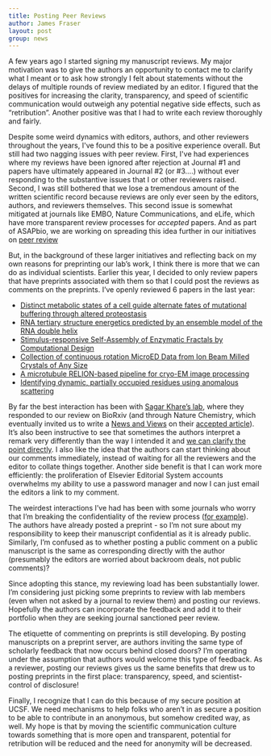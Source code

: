 ```yaml
---
title: Posting Peer Reviews
author: James Fraser
layout: post
group: news
---
```

A few years ago I started signing my manuscript reviews. My major motivation was to give the authors an opportunity to contact me to clarify what I meant or to ask how strongly I felt about statements without the delays of multiple rounds of review mediated by an editor. I figured that the positives for increasing the clarity, transparency, and speed of scientific communication would outweigh any potential negative side effects, such as “retribution”. Another positive was that I had to write each review thoroughly and fairly.

Despite some weird dynamics with editors, authors, and other reviewers throughout the years, I've found this to be a positive experience overall. But still had two nagging issues with peer review. First, I've had experiences where my reviews have been ignored after rejection at Journal #1 and papers have ultimately appeared in Journal #2 (or #3….) without ever responding to the substantive issues that I or other reviewers raised. Second, I was still bothered that we lose a tremendous amount of the written scientific record because reviews are only ever seen by the editors, authors, and reviewers themselves. This second issue is somewhat mitigated at journals like EMBO, Nature Communications, and eLife, which have more transparent review processes for *accepted* papers. And as part of ASAPbio, we are working on spreading this idea further in our initiatives on [peer review](https://asapbio.org/peer-review)

But, in the background of these larger initiatives and reflecting back on my own reasons for preprinting our lab’s work, I think there is more that we can do as individual scientists. Earlier this year, I decided to only review papers that have preprints associated with them so that I could post the reviews as comments on the preprints. I’ve openly reviewed 6 papers in the last year:

- [Distinct metabolic states of a cell guide alternate fates of mutational buffering through altered proteostasis](https://www.biorxiv.org/content/10.1101/540039v1)
- [RNA tertiary structure energetics predicted by an ensemble model of the RNA double helix](https://www.biorxiv.org/content/10.1101/341107v1)
- [Stimulus-responsive Self-Assembly of Enzymatic Fractals by Computational Design](https://www.biorxiv.org/content/10.1101/274183v1)
- [Collection of continuous rotation MicroED Data from Ion Beam Milled Crystals of Any Size](https://www.biorxiv.org/content/10.1101/425611v1)
- [A microtubule RELION-based pipeline for cryo-EM image processing](https://www.biorxiv.org/content/10.1101/673566v1)
- [Identifying dynamic, partially occupied residues using anomalous scattering](https://www.biorxiv.org/content/10.1101/642686v1)

By far the best interaction has been with [Sagar Khare’s lab](https://www.biorxiv.org/content/10.1101/274183v1), where they responded to our review on BioRxiv (and through Nature Chemistry, which eventually invited us to write a [News and Views](https://doi.org/10.1038/s41557-019-0286-x) on their [accepted article](https://doi.org/10.1038/s41557-019-0277-y)). It’s also been instructive to see that sometimes the authors interpret a remark very differently than the way I intended it and [we can clarify the point directly](https://www.biorxiv.org/content/10.1101/540039v1).  I also like the idea that the authors can start thinking about our comments immediately, instead of waiting for all the reviewers and the editor to collate things together. Another side benefit is that I can work more efficiently: the proliferation of Elsevier Editorial System accounts overwhelms my ability to use a password manager and now I can just email the editors a link to my comment.

The weirdest interactions I’ve had has been with some journals who worry that I’m breaking the confidentiality of the review process ([for example](https://journals.iucr.org/d/services/referees/notes.html)).  The authors have already posted a preprint - so I’m not sure about my responsibility to keep their manuscript confidential as it is already public. Similarly, I’m confused as to whether posting a public comment on a public manuscript is the same as corresponding directly with the author (presumably the editors are worried about backroom deals, not public comments)?  

Since adopting this stance, my reviewing load has been substantially lower. I’m considering just picking some preprints to review with lab members (even when not asked by a journal to review them) and posting our reviews. Hopefully the authors can incorporate the feedback and add it to their portfolio when they are seeking journal sanctioned peer review.

The etiquette of commenting on preprints is still developing. By posting manuscripts on a preprint server, are authors inviting the same type of scholarly feedback that now occurs behind closed doors? I’m operating under the assumption that authors would welcome this type of feedback. As a reviewer, posting our reviews gives us the same benefits that drew us to posting preprints in the first place: transparency, speed, and scientist-control of disclosure!

Finally, I recognize that I can do this because of my secure position at UCSF. We need mechanisms to help folks who aren’t in as secure a position to be able to contribute in an anonymous, but somehow credited way, as well. My hope is that by moving the scientific communication culture towards something that is more open and transparent, potential for retribution will be reduced and the need for anonymity will be decreased.
